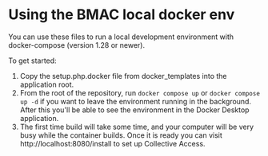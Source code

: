 # Using the BMAC local docker env

You can use these files to run a local development environment with docker-compose (version 1.28 or newer).

To get started:


1)  Copy the setup.php.docker file from docker_templates into the application root.  
2)  From the root of the repository, run `docker compose up` or `docker compose up -d` if you want to leave the environment running in the background.  After this you'll be able to see the environment in the Docker Desktop application.
3)  The first time build will take some time, and your computer will be very busy while the container builds.  Once it is ready you can visit http://localhost:8080/install to set up Collective Access.

